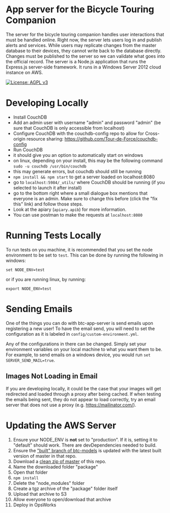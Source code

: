 # App server for the Bicycle Touring Companion

The server for the bicycle touring companion handles user interactions that must be handled online. Right now, the server lets users log in and publish alerts and services. While users may replicate changes from the master database to their devices, they cannot write back to the database directly. Changes must be published to the server so we can validate what goes into the official record. 
The server is a Node.js application that runs the Express.js server-side framework. It runs in a Windows Server 2012 cloud instance on AWS. 

[![License: AGPL v3](https://img.shields.io/badge/License-AGPL%20v3-blue.svg)](http://www.gnu.org/licenses/agpl-3.0)

# Developing Locally
 - Install CouchDB
 - Add an admin user with username "admin" and password "admin" (be sure that CouchDB is only accessible from localhost)
 - Configure CouchDB with the couchdb-config repo to allow for Cross-origin resource sharing: https://github.com/Tour-de-Force/couchdb-config
 - Run CouchDB
  - it should give you an option to automatically start on windows
  - on linux, depending on your install, this may be the following command
  `sudo -u couchdb /usr/bin/couchdb`
  - this may generate errors, but couchdb should still be running
 - `npm install && npm start` to get a server loaded on localhost:8080
 - go to `localhost:5984/_utils/` where CouchDB should be running (if you
 selected to launch it after install)
  - go to the bottom right where a small dialogue box mentions that everyone is
  an admin. Make sure to change this before (click the "fix this" link) and
  follow those steps.
 - Look at the apiary (`apiary.apib`) for more information.
  - You can use postman to make the requests at `localhost:8080`

# Running Tests Locally
To run tests on you machine, it is recommended that you set the node environment
to be set to `test`. This can be done by running the following in windows:
```
set NODE_ENV=test
```  
or if you are running linux, by running:  
```
export NODE_ENV=test
```

# Sending Emails
One of the things you can do with btc-app-server is send emails upon registering
a new user! To have the email send, you will need to set the configuration as it
is labeled in `config/custom-environment.yml`.  

Any of the configurations in there can be changed. Simply set your environment
variables on your local machine to what you want them to be. For example, to
send emails on a windows device, you would run `set SERVER_SEND_MAIL=true`.

## Images Not Loading in Email
If you are developing locally, it could be the case that your images will get
redirected and loaded through a proxy after being cached. If when testing the
emails being sent, they do not appear to load correctly, try an email server
that does not use a proxy (e.g. https://mailinator.com/).

# Updating the AWS Server
1. Ensure your NODE_ENV is **not** set to "production". If it is, setting it to "default" should work. There are devDependencies needed to build.
2. Ensure the ["built" branch of btc-models](https://github.com/Tour-de-Force/btc-models/tree/built) is updated with the latest built version of master in that repo.
3. Download a [clean zip of master](https://github.com/Tour-de-Force/btc-app-server/archive/master.zip) of this repo.
4. Name the downloaded folder "package"
5. Open that folder
6. `npm install`
7. Delete the "node_modules" folder
8. Create a tgz archive of the "package" folder itself
9. Upload that archive to S3
10. Allow everyone to open/download that archive
11. Deploy in OpsWorks
